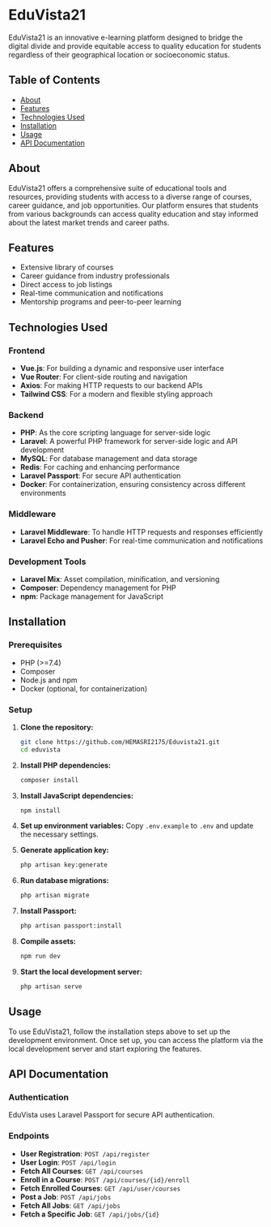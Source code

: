 
# EduVista21

EduVista21 is an innovative e-learning platform designed to bridge the digital divide and provide equitable access to quality education for students regardless of their geographical location or socioeconomic status.

## Table of Contents

- [About](#about)
- [Features](#features)
- [Technologies Used](#technologies-used)
- [Installation](#installation)
- [Usage](#usage)
- [API Documentation](#api-documentation)


## About

EduVista21 offers a comprehensive suite of educational tools and resources, providing students with access to a diverse range of courses, career guidance, and job opportunities. Our platform ensures that students from various backgrounds can access quality education and stay informed about the latest market trends and career paths.

## Features

- Extensive library of courses
- Career guidance from industry professionals
- Direct access to job listings
- Real-time communication and notifications
- Mentorship programs and peer-to-peer learning

## Technologies Used

### Frontend
- **Vue.js**: For building a dynamic and responsive user interface
- **Vue Router**: For client-side routing and navigation
- **Axios**: For making HTTP requests to our backend APIs
- **Tailwind CSS**: For a modern and flexible styling approach

### Backend
- **PHP**: As the core scripting language for server-side logic
- **Laravel**: A powerful PHP framework for server-side logic and API development
- **MySQL**: For database management and data storage
- **Redis**: For caching and enhancing performance
- **Laravel Passport**: For secure API authentication
- **Docker**: For containerization, ensuring consistency across different environments

### Middleware
- **Laravel Middleware**: To handle HTTP requests and responses efficiently
- **Laravel Echo and Pusher**: For real-time communication and notifications

### Development Tools
- **Laravel Mix**: Asset compilation, minification, and versioning
- **Composer**: Dependency management for PHP
- **npm**: Package management for JavaScript

## Installation

### Prerequisites

- PHP (>=7.4)
- Composer
- Node.js and npm
- Docker (optional, for containerization)

### Setup

1. **Clone the repository:**
   ```sh
   git clone https://github.com/HEMASRI2175/Eduvista21.git
   cd eduvista
   ```

2. **Install PHP dependencies:**
   ```sh
   composer install
   ```

3. **Install JavaScript dependencies:**
   ```sh
   npm install
   ```

4. **Set up environment variables:**
   Copy `.env.example` to `.env` and update the necessary settings.

5. **Generate application key:**
   ```sh
   php artisan key:generate
   ```

6. **Run database migrations:**
   ```sh
   php artisan migrate
   ```

7. **Install Passport:**
   ```sh
   php artisan passport:install
   ```

8. **Compile assets:**
   ```sh
   npm run dev
   ```

9. **Start the local development server:**
   ```sh
   php artisan serve
   ```

## Usage

To use EduVista21, follow the installation steps above to set up the development environment. Once set up, you can access the platform via the local development server and start exploring the features.

## API Documentation

### Authentication

EduVista uses Laravel Passport for secure API authentication.

### Endpoints

- **User Registration**: `POST /api/register`
- **User Login**: `POST /api/login`
- **Fetch All Courses**: `GET /api/courses`
- **Enroll in a Course**: `POST /api/courses/{id}/enroll`
- **Fetch Enrolled Courses**: `GET /api/user/courses`
- **Post a Job**: `POST /api/jobs`
- **Fetch All Jobs**: `GET /api/jobs`
- **Fetch a Specific Job**: `GET /api/jobs/{id}`

